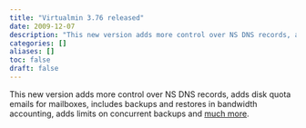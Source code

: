 ```yaml
---
title: "Virtualmin 3.76 released"
date: 2009-12-07
description: "This new version adds more control over NS DNS records, adds disk quota emails for mailboxes,..."
categories: []
aliases: []
toc: false
draft: false
---
```

This new version adds more control over NS DNS records, adds disk quota emails for mailboxes, includes backups and restores in bandwidth accounting, adds limits on concurrent backups and [much more][1].

  [1]: vchanges.html
